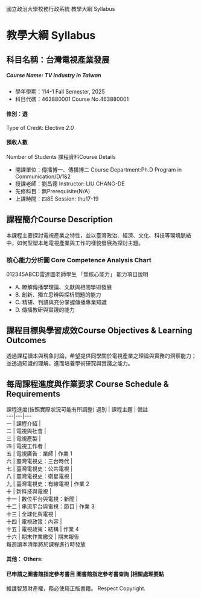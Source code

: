 國立政治大學校務行政系統 教學大綱 Syllabus
# 教學大綱 Syllabus
##  科目名稱：台灣電視產業發展
#####  Course Name: TV Industry in Taiwan
  * 學年學期：114-1 Fall Semester, 2025 
  * 科目代碼：463880001 Course No.463880001
#### 修別：選
Type of Credit: Elective 
_2.0_
#### 預收人數
Number of Students
課程資料Course Details
  * 開課單位：傳播博一、傳播博二 Course Department:Ph.D Program in Communication/D/1&2 
  * 授課老師：劉昌德 Instructor: LIU CHANG-DE 
  * 先修科目：無Prerequisite(N/A)
  * 上課時間：四8E Session: thu17-19
##  課程簡介Course Description
本課程主要探討電視產業之特性，並以臺灣政治、經濟、文化、科技等環境脈絡中，如何型塑本地電視產業與工作的樣貌發展為探討主題。
###  核心能力分析圖 Core Competence Analysis Chart
012345ABCD雷達圖老師學生
「無核心能力」 
能力項目說明
  * A. 瞭解傳播學理論、文獻與相關學術發展
  * B. 創新、獨立思辨與探析問題的能力
  * C. 精研、判讀與充分掌握傳播專業知識
  * D. 傳播教研與實踐的能力
##  課程目標與學習成效Course Objectives & Learning Outcomes 
透過課程讀本與現象討論，希望提供同學關於電視產業之理論與實務的洞察能力；並透過知識的理解，進而培養學術研究與實踐之能力。
##  每周課程進度與作業要求 Course Schedule & Requirements
課程進度(按照實際狀況可能有所調整)
週別 |  課程主題 |  備註  
---|---|---  
一 |  課程介紹 |   
二 |  電視與社會 |   
三 |  電視產製 |   
四 |  電視工作者 |   
五 |  電視廣告：業師 |  作業 1  
六 |  臺灣電視史：三台時代 |   
七 |  臺灣電視史：公共電視 |   
八 |  臺灣電視史：衛星電視 |   
九 |  臺灣電視史：有線電視 |  作業 2  
十 |  新科技與電視 |   
十一 |  數位平台與電視：新聞 |   
十二 |  串流平台與電視：節目 |  作業 3  
十三 |  全球化與電視 |   
十四 |  電視政策：內容 |   
十五 |  電視政策：結構 |  作業 4  
十六 |  期末作業繳交 |  期末報告  
每週讀本清單將於課程進行時發放
####  其他： Others:
####  已申請之圖書館指定參考書目  圖書館指定參考書查詢 |相關處理要點
維護智慧財產權，務必使用正版書籍。 Respect Copyright.